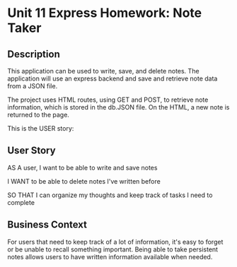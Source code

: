 # Unit 11 Express Homework: Note Taker

## Description

This application can be used to write, save, and delete notes. The application will use an express backend and save and retrieve note data from a JSON file.

The project uses HTML routes, using GET and POST, to retrieve note information, which is stored in the db.JSON file. On the HTML, a new note is returned to the page.

This is the USER story:

## User Story

AS A user, I want to be able to write and save notes

I WANT to be able to delete notes I've written before

SO THAT I can organize my thoughts and keep track of tasks I need to complete

## Business Context

For users that need to keep track of a lot of information, it's easy to forget or be unable to recall something important. Being able to take persistent notes allows users to have written information available when needed.
